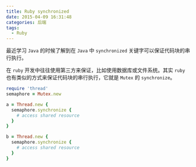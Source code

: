 ```yaml
---
title: Ruby synchronized
date: 2015-04-09 16:31:48
categories: 后端
tags:
  - Ruby
---
```

最近学习 `Java` 的时候了解到在 `Java` 中 `synchronized` 关键字可以保证代码块的串行执行。

在 `ruby` 开发中往往使用第三方来保证，比如使用数据库或文件系统。其实 `ruby` 也有类似的方式来保证代码块的串行执行，它就是 `Mutex` 的 `synchronize`。

```ruby
require 'thread'
semaphore = Mutex.new

a = Thread.new {
  semaphore.synchronize {
    # access shared resource
  }
}

b = Thread.new {
  semaphore.synchronize {
    # access shared resource
  }
}
```